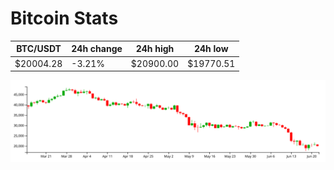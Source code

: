 # Bitcoin Stats

BTC/USDT|24h change|24h high|24h low|
|---|---|---|---|
|$20004.28|-3.21%|$20900.00|$19770.51|

<img src="./chart.svg">
